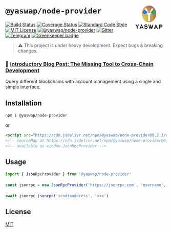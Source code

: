 # `@yaswap/node-provider` <img align="right" src="https://raw.githubusercontent.com/yaswap/chainabstractionlayer/master/yaswap-logo.png" height="80px" />

[![Build Status](https://travis-ci.com/liquality/chainabstractionlayer.svg?branch=master)](https://travis-ci.com/liquality/chainabstractionlayer)
[![Coverage Status](https://coveralls.io/repos/github/liquality/chainabstractionlayer/badge.svg?branch=master)](https://coveralls.io/github/liquality/chainabstractionlayer?branch=master)
[![Standard Code Style](https://img.shields.io/badge/codestyle-standard-brightgreen.svg)](https://github.com/standard/standard)
[![MIT License](https://img.shields.io/badge/license-MIT-brightgreen.svg)](../../LICENSE.md)
[![@yaswap/node-provider](https://img.shields.io/npm/dt/@yaswap/node-provider.svg)](https://npmjs.com/package/@yaswap/node-provider)
[![Gitter](https://img.shields.io/gitter/room/liquality/Lobby.svg)](https://gitter.im/liquality/Lobby?source=orgpage)
[![Telegram](https://img.shields.io/badge/chat-on%20telegram-blue.svg)](https://t.me/Liquality) [![Greenkeeper badge](https://badges.greenkeeper.io/liquality/chainabstractionlayer.svg)](https://greenkeeper.io/)

> :warning: This project is under heavy development. Expect bugs & breaking changes.

### :pencil: [Introductory Blog Post: The Missing Tool to Cross-Chain Development](https://medium.com/liquality/the-missing-tool-to-cross-chain-development-2ebfe898efa1)

Query different blockchains with account management using a single and simple interface.

## Installation

```bash
npm i @yaswap/node-provider
```

or

```html
<script src="https://cdn.jsdelivr.net/npm/@yaswap/node-provider@0.2.3/dist/node-provider.min.js"></script>
<!-- sourceMap at https://cdn.jsdelivr.net/npm/@yaswap/node-provider@0.2.3/dist/node-provider.min.js.map -->
<!-- available as window.JsonRpcProvider -->
```

## Usage

```js
import { JsonRpcProvider } from '@yaswap/node-provider'

const jsonrpc = new JsonRpcProvider('https://jsonrpc.com', 'username', 'password')

await jsonrpc.jsonrpc('sendtoaddress', 'xxx')
```

## License

[MIT](../../LICENSE.md)
